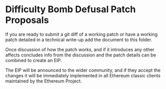 # Difficulty Bomb Defusal Patch Proposals

If you are ready to submit a git diff of a working patch or have a
working patch detailed in a technical write-up add the document to this
folder.

Once discussion of how the patch works, and if it introduces any other
affects concludes info from the discussion and the patch details can be combined
to create an EIP.

The EIP will be announced to the wider community, and if they accept the
changes it will be immediately implemented in all Ethereum classic clients
maintained by the Ethereum Project.

